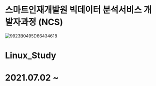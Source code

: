 # 스마트인재개발원 빅데이터 분석서비스 개발자과정 (NCS)
![9923B0495D66434618](https://user-images.githubusercontent.com/65816974/124221482-d569d100-db3a-11eb-8efb-aa3788c00215.png)
# Linux_Study
# 2021.07.02 ~
